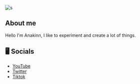 ![s](https://github.com/user-attachments/assets/09782121-9512-4974-ac08-dbfd22d0dee5)

##            						 About me

Hello I'm Anakinn, I like to experiment and create a lot of things. 


## 🖥️ **Socials**
- [YouTube](https://www.youtube.com/@anxkinn) 
- [Twitter](https://x.com/anxkinnn) 
- [Tiktok](https://www.tiktok.com/@anakk1nn) 
